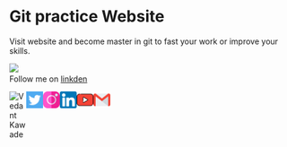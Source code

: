 # Git practice Website

Visit website and become master in git to fast your work or improve your skills.

<div>
  <img width="600px" src="https://github.com/user-attachments/assets/b66013ab-21a7-4619-8469-b4ffd32c6775"/>
</div>
Follow me on <a href="https://www.linkedin.com/" target="_blank">linkden</a> 

[<img align="left" alt="Vedant Kawade" width="30px" src="https://vedantkawade3.github.io/avatar.png" />](https://vedantkawade3.github.io/Git-practice-in-live-environment/) [<img align="left" alt="Twitter - Vedant Kawade" width="30px" src="/images/twitter.png" />](https://twitter.com/Vedant) [<img align="left" alt="Instagram - Vedant Kawade" width="30px" src="/images/instagram.png" />](https://www.instagram.com/vedant) [<img align="left" alt="LinkedIn - Vedant Kawade" width="30px" src="/images/linkedin.png" />](https://www.linkedin.com/in/vedant) [<img align="left" alt="YouTube -Vedant Kawade" width="30px" src="/images/youtube.png" />](https://www.youtube.com/c/vedant) [<img align="left" alt="Email -Vedant Kawade" width="30px" src="/images/gmail.png" />](mailto:vedant)


